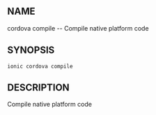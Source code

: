 
## NAME
cordova compile -- Compile native platform code
  
## SYNOPSIS
    ionic cordova compile 
  
## DESCRIPTION
Compile native platform code






